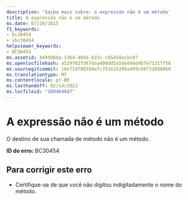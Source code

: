```yaml
---
description: 'Saiba mais sobre: a expressão não é um método'
title: A expressão não é um método
ms.date: 07/20/2015
f1_keywords:
- bc30454
- vbc30454
helpviewer_keywords:
- BC30454
ms.assetid: 4480968a-1364-480a-b33c-c65458acbc07
ms.openlocfilehash: a529703fd67daa400dd5a5ded46e9b7e7131f758
ms.sourcegitcommit: 10e719780594efc781b15295e499c66f316068b8
ms.translationtype: MT
ms.contentlocale: pt-BR
ms.lasthandoff: 02/14/2021
ms.locfileid: "100464047"
---
```

# <a name="expression-is-not-a-method"></a>A expressão não é um método

O destino de sua chamada de método não é um método.  
  
 **ID do erro:** BC30454  
  
## <a name="to-correct-this-error"></a>Para corrigir este erro  
  
- Certifique-se de que você não digitou indigitadamente o nome do método.
